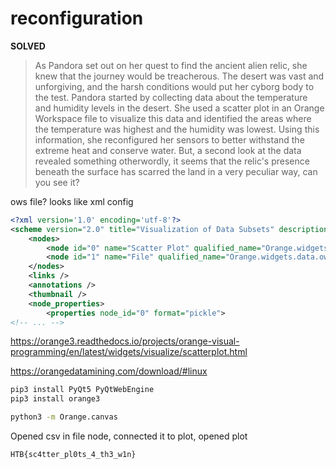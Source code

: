 # reconfiguration

**SOLVED**

> As Pandora set out on her quest to find the ancient alien relic, she knew that the journey would be treacherous. 
> The desert was vast and unforgiving, and the harsh conditions would put her cyborg body to the test. 
> Pandora started by collecting data about the temperature and humidity levels in the desert. 
> She used a scatter plot in an Orange Workspace file to visualize this data and identified the areas where the temperature was highest and the humidity was lowest. 
> Using this information, she reconfigured her sensors to better withstand the extreme heat and conserve water. 
> But, a second look at the data revealed something otherwordly, it seems that the relic's presence beneath the surface has scarred the land in a very peculiar way, can you see it?

ows file? looks like xml config

```xml
<?xml version='1.0' encoding='utf-8'?>
<scheme version="2.0" title="Visualization of Data Subsets" description="Some visualization widgets, like Scatter Plot and several data project widgets, can expose the data instances in the data subset. In this workflow, Scatter Plot visualize the data from the input data file, but also marks the data points that have been selected in the Data Table (selected rows).&#10;&#10;Again, this workflow works best if both Scatter Plot and Data Table are open.">
	<nodes>
		<node id="0" name="Scatter Plot" qualified_name="Orange.widgets.visualize.owscatterplot.OWScatterPlot" project_name="Orange3" version="" title="Scatter Plot" position="(341.0, 165.0)" />
		<node id="1" name="File" qualified_name="Orange.widgets.data.owfile.OWFile" project_name="Orange3" version="" title="File" position="(124.0, 165.0)" />
	</nodes>
	<links />
	<annotations />
	<thumbnail />
	<node_properties>
		<properties node_id="0" format="pickle">
<!-- ... -->
```

https://orange3.readthedocs.io/projects/orange-visual-programming/en/latest/widgets/visualize/scatterplot.html

https://orangedatamining.com/download/#linux

```sh
pip3 install PyQt5 PyQtWebEngine
pip3 install orange3

python3 -m Orange.canvas
```

Opened csv in file node, connected it to plot, opened plot

`HTB{sc4tter_pl0ts_4_th3_w1n}`